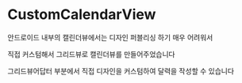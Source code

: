 # CustomCalendarView

안드로이드 내부의 캘린더뷰에서는
디자인 퍼블리싱 하기 매우 어려워서

직접 커스텀해서 그리드뷰로 캘린더뷰를 만들어주었습니다

그리드뷰어답터 부분에서 직접 디자인을 커스텀하여 달력을 작성할 수 있습니다







